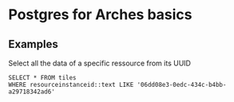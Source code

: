 # Postgres for Arches basics

## Examples

Select all the data of a specific ressource from its UUID

```postgres
SELECT * FROM tiles 
WHERE resourceinstanceid::text LIKE '06dd08e3-0edc-434c-b4bb-a29718342ad6'
```